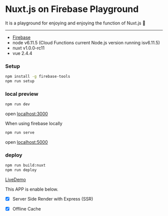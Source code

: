 # Nuxt.js on Firebase Playground

It is a playground for enjoying and enjoying the function of Nuxt.js :lollipop:

---

- [Firebase](https://firebase.google.com/)
- node v6.11.5 (Cloud Functions current Node.js version running isv6.11.5)
- nuxt v1.0.0-rc11
- vue 2.4.4

### Setup

```sh
npm install -g firebase-tools
npm run setup
```

### local preview

```sh
npm run dev
```

open [localhost:3000](http://localhost:3000)

When using firebase locally

```sh
npm run serve
```

open [localhost:5000](http://localhost:5000)

### deploy

```sh
npm run build:nuxt
npm run deploy
```

[LiveDemo](https://nuxt-firebase-playground.firebaseapp.com)

This APP is enable below.

- [x] Server Side Render with Express (SSR)
- [x] Offline Cache

